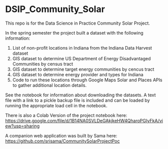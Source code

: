 # DSIP_Community_Solar
This repo is for the Data Science in Practice Community Solar Project.

In the spring semester the project built a dataset with the following information:
1. List of non-profit locations in Indiana from the Indiana Data Harvest dataset
2. GIS dataset to determine US Department of Energy Disadvantaged Communities by census tract
3. GIS dataset to determine target energy communities by cencus tract
4. GIS dataset to determine energy provider and types for Indiana
5. Code to run these locations through Google Maps Solar and Places APIs to gather additional location details.

See the notebook for information about downloading the datasets. A text file with a link to a pickle backup file is included and can be loaded by running the appropriate load cell in the notebook. 

There is also a Colab Version of the project notebook here: https://drive.google.com/file/d/1B14NA0SVLDeGAkjkeHW4QharoPGIyFkA/view?usp=sharing

A companion web application was built by Sama here: https://github.com/srisama/CommunitySolarProjectPoc
